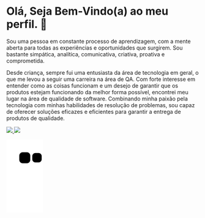 # Olá, Seja Bem-Vindo(a) ao meu perfil. 🥰
Sou uma pessoa em constante processo de aprendizagem, com a mente aberta para todas as experiências e oportunidades que surgirem. Sou bastante simpática, analítica, comunicativa, criativa, proativa e comprometida.

Desde criança, sempre fui uma entusiasta da área de tecnologia em geral, o que me levou a seguir uma carreira na área de QA. Com forte interesse em entender como as coisas funcionam e um desejo de garantir que os produtos estejam funcionando da melhor forma possível, encontrei meu lugar na área de qualidade de software. Combinando minha paixão pela tecnologia com minhas habilidades de resolução de problemas, sou capaz de oferecer soluções eficazes e eficientes para garantir a entrega de produtos de qualidade.

<div>
  <a href="https://github.com/gabrielaanselmo">
  <img height="180em" src="https://github-readme-stats.vercel.app/api?username=gabrielaanselmo&show_icons=true&theme=radical&include_all_commits=true&count_private=true"/>
  <img height="180em" src="https://github-readme-stats.vercel.app/api/top-langs/?username=gabrielaanselmo&layout=compact&langs_count=7&theme=radical"/>
</div>

![Snake animation](https://github.com/rafaballerini/rafaballerini/blob/output/github-contribution-grid-snake.svg)
